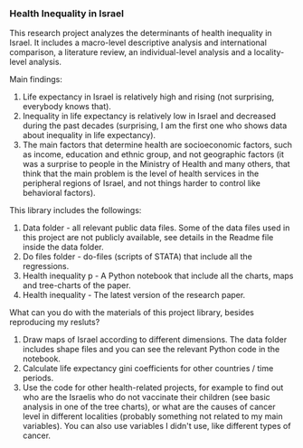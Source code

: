 ### Health Inequality in Israel

This research project analyzes the determinants of health inequality in Israel. It includes a macro-level descriptive analysis and international comparison, a literature review, an individual-level analysis and a locality-level analysis.

Main findings:
1. Life expectancy in Israel is relatively high and rising (not surprising, everybody knows that). 
2. Inequality in life expectancy is relatively low in Israel and decreased during the past decades (surprising, I am the first one who shows data about inequality in life expectancy).
3. The main factors that determine health are socioeconomic factors, such as income, education and ethnic group, and not geographic factors (it was a surprise to people in the Ministry of Health and many others, that think that the main problem is the level of health services in the peripheral regions of Israel, and not things harder to control like behavioral factors). 

This library includes the followings:
1. Data folder - all relevant public data files. Some of the data files used in this project are not publicly available, see details in the Readme file inside the data folder.
2. Do files folder - do-files (scripts of STATA) that include all the regressions. 
3. Health inequality p - A Python notebook that include all the charts, maps and tree-charts of the paper. 
4. Health inequality - The latest version of the research paper. 

What can you do with the materials of this project library, besides reproducing my resluts?
1. Draw maps of Israel according to different dimensions. The data folder includes shape files and you can see the relevant Python code in the notebook.
2. Calculate life expectancy gini coefficients for other countries / time periods.
3. Use the code for other health-related projects, for example to find out who are the Israelis who do not vaccinate their children (see basic analysis in one of the tree charts), or what are the causes of cancer level in different localities (probably something not related to my main variables). You can also use variables I didn't use, like different types of cancer. 


